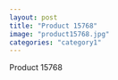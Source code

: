```yaml
---
layout: post
title: "Product 15768"
image: "product15768.jpg"
categories: "category1"
---
```

Product 15768
